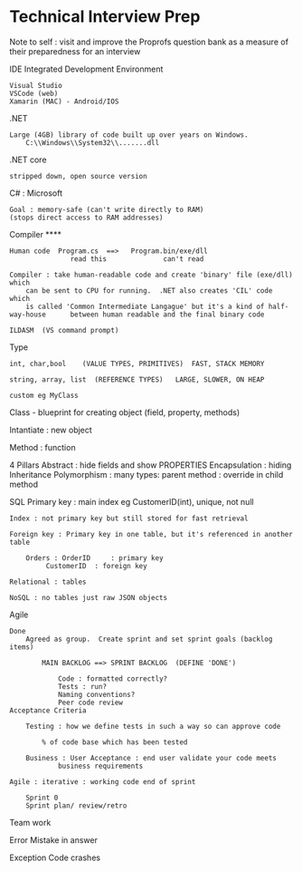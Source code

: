 # Technical Interview Prep

Note to self : visit and improve the Proprofs question bank as a measure of their preparedness for an interview

IDE Integrated Development Environment

```
Visual Studio
VSCode (web)
Xamarin (MAC) - Android/IOS
```

.NET

```
Large (4GB) library of code built up over years on Windows.
	C:\\Windows\\System32\\.......dll
```

.NET core

```
stripped down, open source version
```

C# : Microsoft

```
Goal : memory-safe (can't write directly to RAM)
(stops direct access to RAM addresses)
```

Compiler ****

```
Human code  Program.cs  ==>   Program.bin/exe/dll
               read this              can't read 

Compiler : take human-readable code and create 'binary' file (exe/dll) which
	can be sent to CPU for running.  .NET also creates 'CIL' code which
	is called 'Common Intermediate Langague' but it's a kind of half-way-house 		between human readable and the final binary code

ILDASM  (VS command prompt)
```

Type

```
int, char,bool    (VALUE TYPES, PRIMITIVES)  FAST, STACK MEMORY

string, array, list  (REFERENCE TYPES)   LARGE, SLOWER, ON HEAP

custom eg MyClass
```

Class - blueprint for creating object (field, property, methods)

Intantiate : new object

Method : function

4 Pillars
Abstract : hide fields and show PROPERTIES
Encapsulation : hiding
Inheritance
Polymorphism : many types: parent method : override in child method

SQL
Primary key : main index eg CustomerID(int), unique, not null

```
Index : not primary key but still stored for fast retrieval

Foreign key : Primary key in one table, but it's referenced in another table

	Orders : OrderID     : primary key
		 CustomerID  : foreign key

Relational : tables

NoSQL : no tables just raw JSON objects
```

Agile

```
Done
	Agreed as group.  Create sprint and set sprint goals (backlog items)
			
		MAIN BACKLOG ==> SPRINT BACKLOG  (DEFINE 'DONE')

			Code : formatted correctly?
			Tests : run?
			Naming conventions?
			Peer code review
Acceptance Criteria

	Testing : how we define tests in such a way so can approve code

		% of code base which has been tested

	Business : User Acceptance : end user validate your code meets
			business requirements

Agile : iterative : working code end of sprint

	Sprint 0 
	Sprint plan/ review/retro
```

Team work

Error	Mistake in answer

Exception	Code crashes

<script>

```
var x = 100;    // global scope

var y = function (){

	var z = 200;  // function scope 

	for (var i=0;i<10;i++){
		let a = 500;
	}
}
```

Class Dog{
string name;
}

```
Main(){
	var d = new Dog();
	d.name="Fido";
}
```

Control Flow

```
if, else if, switch

while(x<10)
do {}  while (x<10)
for ( 1 to 10)  
for (int i=0;i<10;i++)
foreach (every item in array/collection)
```

String = array of char[] = {'h','e','l','l','o'}

int 16/32/64 number of bits used short/int/long

decimal 128 bits perfect rounding with money

float 32 / double 64 var x = 2.0; default is DOUBLE 64 bit

Null string x = null;

```
CAN'T DO   int x = null;
     	        int? x = null;
```

1. C# Basics

2.1 IDE

What is an IDE
What is Visual Studio
Downloading Visual Studio
Introduction to .NET
What is C#
Understanding the compiler
“Hello World”
Basic debugging
2.2 variables, Types, Control Flows & Exceptions

Variables and variable types
Data Types
Strings
Integers
Floats
Doubles
Null
Etc.
Null reference exceptions
Casting
Care in casting floats and doubles
If statements
Nested If statements
Conditional (ternary) Operator
Switch statement
Iterating (Loops)
For
Foreach
While
Jumping
Break
Continue
Goto
Return
Throw **
Throw exceptions & raising errors
Handling exceptions
Try
Catch
Chaining Catch blocks
Throw
3. Objects, Classes & OOP

Creating a VS project
Understanding namespaces
What is a class
Instantiation
Instantiation & Objects
Class constructors (initialisation)
The difference between Value Types and Reference Types
Methods
Method Types
Void
Method overriding? TBD
Method overloading
Encapsulation
Access Modifier types
Abstraction
Inheritance
Polymorphism – ‘Many shapes’ or single interface to many types
Example walkthroughs
SOLID Principles
4. Collections

Arrays
Lists
Dictionaries
Stack

Loops
Conditional if..else..
Exception try..catch..finally
String manipulate

Random Terms

META : data about data

```
PHOTO : raw data
	TIME TAKEN : metadata about photo
	TAG FACE   : metadata
```

var function DoThis() {
// run some code here
}

var x = function(c){
// run some code here
}

var x = ()=>{
// run some code
}

var x = c =>{}

DoThis();

Random Term Review

Threading : one MAIN THREAD (public static void Main(string[] args)) plus sub-threads to do extra work
Tasks : clean way for programmer to initiate background threads without worrying about the detail
(Javascript has : WebWorker)
Thread-aware code take advantage of multi-core CPUs
Single-threaded application
C# ==> get away from problems in C / C++ where you manage memory and raw processes directly
Container :
Collection :
List()
List<T> = has [0] index so yes, can reach in and get middle item
Generics uses general type <T>
Stack<T> NO - only top item
Queue<T> NO - add at end, remove from front
Dictionary<Tkey,Tvalue>
Array : Fixed-size (much faster)
Collection : variable-size
Templates
Namespace : Container for our code
namespace x { class myClass {} }
namespace y { class myClass {} }
x.myClass
y.myclass
Servers
Docker : mini-server SHARES CORE 'KERNEL' AND EXPOSES UNIQUE 'WORK AREA' to store and use code
Containers : unique workspaces
Serverless architecture
Classes : Inheritance
Parent ,
Child : Parent (one parent only)
Interface (use multiple interfaces)
Interface : fully blank : does force you to create a certain method
IEnumerable : GetEnumerator which allows to count eg over an array
IComparable : CompareTo() which allows us to compare 2 objects by eg size, weight, color
Encapsulation : hiding code or exposing code
Access Modifier
private : in this class only
public : any class
internal : in same 'workspace' = 'assembly' which is the unit of compiled code, EXE or DLL
protected : access in this class and any child 'derived' classes
EXE run code
DLL reference code (library)
BASE : Parent class
DERIVED : Child class
static
class Parent {
void DoThis(){ // do something } // INSTANCE METHOD
static void DoThat(){ }
}
Main() {
var p01 = new Parent(); // p01 is an INSTANCE
p01.DoThis(); // P01.DoThis()
Parent.DoThat();
}

100 Random Terms
Abstraction : both hide (irrelevant) but also reveal essential (properties with get;set;) to external code. Keeps code neat.
Encapsulation : hiding code
Inheritance : BASE = Parent class ===> DERIVED = Child = Sub class
Polymorphism : Parent method : override this in child method. Poly = many, Morph = type/form . Allows runtime method to be changed.
Sealed class has no ... child (derived) classes
Class can inherit from one class but can USE / IMPLEMENT MULTIPLE INTERFACES
Interface : FORCES CERTAIN BEHAVIOUR
IEnumerable : can 'count' eg over an array
IComparable : can 'compare' items to sort
Abstract class CONTAINS AT LEAST ONE ABSTRACT METHOD
abstract void DoThis(); PARENT CLASS
override void DoThis(){ // code }

Interface : blank (abstract) methods

Abstract class : blank (abstract) and regular methods

Class : methods	CONCRETE

data types
agile
scrum
sprint
sprint 0 : pre-planning, setup environment
done
scrum master : servant leader, clear impediments
product owner : liaise with client
sprint : 2-4 weeks
dev team : 3-9
waterfall : fixed structure : analyse, plan, design, build, test, live
agile : build code in iterations : start simple. Then add 1 unit of functionality at a time. Customer gets working code. Embrace flexibility.
kanban : limit of tasks in use : continuous flow of work
xp : extreme programming = pair programming
spiral = agile
TDD test driven : tests written in UNIT TESTS (HARD CODED)
BDD behaviour driven : tests written in PLAIN ENGLISH
v-model : waterfall + extensive testing (good for military)
Javascript : weakly typed
C# : strongly typed
SQL : Structured query language
LINQ : Microsoft C# query to database
Relational database : tables are RELATED
MYSQL free opensource
SQLITE free opensource small (phones)
UNIX (paid)
MAC : IS UNIX
APACHE : free website
LINUX : free unix-like
UBUNTU : most common linux download
RED HAT : linux for businesses
devops
NOSQL stores data as JSON
JSON { field1:"data1", field2: 999} javascript object notation
AJAX : get data without page refresh
CRUD : CREATE READ UPDATE DELETE
INSERT = CREATE
SELECT = READ
KALI : IT Security : hacking tools
primary key UNIQUE ID IN TABLE
foreign key LINKS 2 TABLES
SOLID : GOOD CODING : .. SINGLE RESPONSIBILITY
CSS Media query : screen min/max-width:800px
var public / function scoped
z=500; // public
function x(){ var y = 10; z=50;}
// no y here

let IS BLOCK SCOPE

```
function dothis(){
	if(x>10){  let p=true; }
}
```

.net : WINDOWS ONLY : C#, C++
.net core : mini (new) version for web
.net framework = .net

wpf has GUI
console app text only

=================

constructor : Method called when you CREATE A NEW OBJECT (Instantiate)
called when use 'New' keyword
Class Parent{}
Main(){ var p = new Parent(); }
Default constructor
class X{
public X(){}
}

Class Instructions (template) for building a new object
Object created from a class
Instantiate create object from class

cast = CHANGE TYPE

```
2.5 ==> 2
   double   int                     (int)d
```

box = CHANGE TYPE TO OBJECT

parse string "{"a":1,"b":2}" ==> take string MAKE (JSON) OBJECT
TryParse() SAFE
ParseInt() DANGEROUS

convert

script : line 1, to end
javascript : compile 'live' as you go

GUI ==> objects eg button, dropdown

Events ==> 'click' 'hover'

OOP : attach code to OBJECTS EG BUTTON, DROPDOWN BOX

OOP = OBJECT ORIENTED = MEANS 'objects' which we attach code to
button onclick()

BASH	Command line on MAC / Linux
Terminal on MAC
CMD	Old command line
Powershell	New command line
GitBash	Application to emulates (copies) the Linux environment
MD	Windows command
mkdir	Linux command

Random Review

Inheritance class Child : Parent

Interface : blank class, one method (can be more) which is fully blank

```
Interface IDoThis{							// COMPLETELY ABSTRACT : NO CODE
	// no fields
	// yes properties
	int x {get;set;} 		// PROPERTY
	DoThis();   // BLANK
}

class x : y, Iinterface01, Iinterface02, IDoThis{			// CONCRETE CLASS : ALL CODE FILLED
	public int x {get;set;}  	// must be declared
	public void DoThis(){} 		// must be declared
}
```

Abstract class : mix of blank (abstract) methods and real methods

```
abstract class MyClass{
	
	void RealMethod(){ // real code} 				// GOOD CODE

	abstract void  AbstractMethod();   // no code 			// MISSING CODE 

}

class Child : MyClass{							// this is now CONCRETE
	void AbstractMethod(){  // REAL CODE }	
}
```

Can only INSTANTIATE A CONCRETE CLASS !!!!

Agile : simple first then build ITERATIVELY AND PROGESSIVELY MORE COMPLEX
Sprint : goal is working code (NEXT ITERATION)
Waterfall : ANALYSIS, DESIGN, BUILD, TEST, RELEASE
Kanban : continuous with limiting of number of active tasks
Compiler csc.exe C Sharp Compiler !!!

```
.CS  text   ==> IL  Intermediate Language

C#, C++, VB ==>  IL    (ILDASM)            ==>  at RUNTIME ==> CLR  common language runtime : OPTIVMISED FOR
								HARDWARE (CPU/RAM)
```

Agile

```
agilemanifesto.org

increments : using Scrum which has sprints
```

cripting : 'top-down' line-by-line
OOP : code attached to OBJECTS eg Button : EVENT ==> RUN CODE ((EVENT HANDLER)) ==> DELEGATE ==> Method(s)
4 pillars :
Abstract	hide code ('_fields') also expose publicly code ('properties'){get;set;}
Encapsulation	hides code
Inherit	Parent Base Class : properties / fields/ methods also in Derived Child Class
Polymorphism	subclasses : have own version of methods declared in parent
Parent : HaveAParty(){ // parent code }
Child : override HaveAParty(){ // unique code here }
Class	Blueprint for creating objects : contains FIELDS, PROPERTIES, METHODS, EVENTS
Instantiate	Create object using new keyword var object01 = new MyClass();
Constructor	Method called with new .. keyword
Class
Abstract Class	Cannot instantiate because code incomplete. Contains empty methods marked as
'abstract'
abstract class Parent{
abstract void DoThis();
}
class Child : Parent{
override void DoThis(){}
}
Concrete Class	has all code present
Interface

Polymorphism	class Parent{
virtual void DoThis(){}	// virtual = 'can override if you wish'
}
class Child{
override DoThis(){}
}

Field	_private
Property	public {get;set}
Method	= Function
Access Modifiers	public private
internal inside .exe or .dll ASSEMBLY .apk .app
protected parent base and all child derived classes
Struct	mini Class
Collection	list, dictionary, queue, stack
Generic	<T> for type int, bool, MyClass, Customer
var vs let in Javascript	var global, let is block scoped
Angular
React
Vue
Queue
Stack
Dictionary
Array
LinkedList	shortcuts to next item
Sealed	has no Child Derived classes